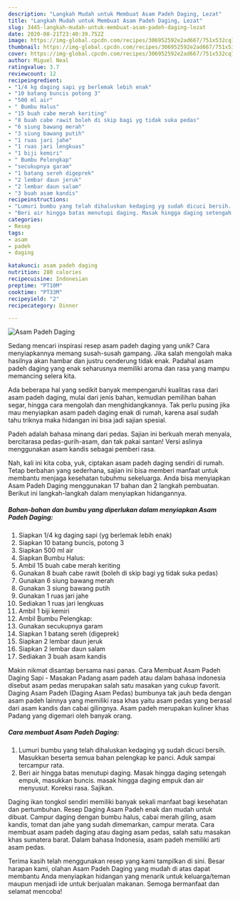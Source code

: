 ```yaml
---
description: "Langkah Mudah untuk Membuat Asam Padeh Daging, Lezat"
title: "Langkah Mudah untuk Membuat Asam Padeh Daging, Lezat"
slug: 3445-langkah-mudah-untuk-membuat-asam-padeh-daging-lezat
date: 2020-08-21T23:40:39.752Z
image: https://img-global.cpcdn.com/recipes/306952592e2ad667/751x532cq70/asam-padeh-daging-foto-resep-utama.jpg
thumbnail: https://img-global.cpcdn.com/recipes/306952592e2ad667/751x532cq70/asam-padeh-daging-foto-resep-utama.jpg
cover: https://img-global.cpcdn.com/recipes/306952592e2ad667/751x532cq70/asam-padeh-daging-foto-resep-utama.jpg
author: Miguel Neal
ratingvalue: 3.7
reviewcount: 12
recipeingredient:
- "1/4 kg daging sapi yg berlemak lebih enak"
- "10 batang buncis potong 3"
- "500 ml air"
- " Bumbu Halus"
- "15 buah cabe merah keriting"
- "8 buah cabe rawit boleh di skip bagi yg tidak suka pedas"
- "6 siung bawang merah"
- "3 siung bawang putih"
- "1 ruas jari jahe"
- "1 ruas jari lengkuas"
- "1 biji kemiri"
- " Bumbu Pelengkap"
- "secukupnya garam"
- "1 batang sereh digeprek"
- "2 lembar daun jeruk"
- "2 lembar daun salam"
- "3 buah asam kandis"
recipeinstructions:
- "Lumuri bumbu yang telah dihaluskan kedaging yg sudah dicuci bersih. Masukkan beserta semua bahan pelengkap ke panci. Aduk sampai tercampur rata."
- "Beri air hingga batas menutupi daging. Masak hingga daging setengah empuk, masukkan buncis. masak hingga daging empuk dan air menyusut. Koreksi rasa. Sajikan."
categories:
- Resep
tags:
- asam
- padeh
- daging

katakunci: asam padeh daging 
nutrition: 280 calories
recipecuisine: Indonesian
preptime: "PT10M"
cooktime: "PT33M"
recipeyield: "2"
recipecategory: Dinner

---
```



![Asam Padeh Daging](https://img-global.cpcdn.com/recipes/306952592e2ad667/751x532cq70/asam-padeh-daging-foto-resep-utama.jpg)

Sedang mencari inspirasi resep asam padeh daging yang unik? Cara menyiapkannya memang susah-susah gampang. Jika salah mengolah maka hasilnya akan hambar dan justru cenderung tidak enak. Padahal asam padeh daging yang enak seharusnya memiliki aroma dan rasa yang mampu memancing selera kita.

Ada beberapa hal yang sedikit banyak mempengaruhi kualitas rasa dari asam padeh daging, mulai dari jenis bahan, kemudian pemilihan bahan segar, hingga cara mengolah dan menghidangkannya. Tak perlu pusing jika mau menyiapkan asam padeh daging enak di rumah, karena asal sudah tahu triknya maka hidangan ini bisa jadi sajian spesial.

Padeh adalah bahasa minang dari pedas. Sajian ini berkuah merah menyala, bercitarasa pedas-gurih-asam, dan tak pakai santan! Versi aslinya menggunakan asam kandis sebagai pemberi rasa.


Nah, kali ini kita coba, yuk, ciptakan asam padeh daging sendiri di rumah. Tetap berbahan yang sederhana, sajian ini bisa memberi manfaat untuk membantu menjaga kesehatan tubuhmu sekeluarga. Anda bisa menyiapkan Asam Padeh Daging menggunakan 17 bahan dan 2 langkah pembuatan. Berikut ini langkah-langkah dalam menyiapkan hidangannya.

<!--inarticleads1-->

##### Bahan-bahan dan bumbu yang diperlukan dalam menyiapkan Asam Padeh Daging:

1. Siapkan 1/4 kg daging sapi (yg berlemak lebih enak)
1. Siapkan 10 batang buncis, potong 3
1. Siapkan 500 ml air
1. Siapkan  Bumbu Halus:
1. Ambil 15 buah cabe merah keriting
1. Gunakan 8 buah cabe rawit (boleh di skip bagi yg tidak suka pedas)
1. Gunakan 6 siung bawang merah
1. Gunakan 3 siung bawang putih
1. Gunakan 1 ruas jari jahe
1. Sediakan 1 ruas jari lengkuas
1. Ambil 1 biji kemiri
1. Ambil  Bumbu Pelengkap:
1. Gunakan secukupnya garam
1. Siapkan 1 batang sereh (digeprek)
1. Siapkan 2 lembar daun jeruk
1. Siapkan 2 lembar daun salam
1. Sediakan 3 buah asam kandis


Makin nikmat disantap bersama nasi panas. Cara Membuat Asam Padeh Daging Sapi - Masakan Padang asam padeh atau dalam bahasa indonesia disebut asam pedas merupakan salah satu masakan yang cukup favorit. Daging Asam Padeh (Daging Asam Pedas) bumbunya tak jauh beda dengan asam padeh lainnya yang memiliki rasa khas yaitu asam pedas yang berasal dari asam kandis dan cabai gilingnya. Asam padeh merupakan kuliner khas Padang yang digemari oleh banyak orang. 

<!--inarticleads2-->

##### Cara membuat Asam Padeh Daging:

1. Lumuri bumbu yang telah dihaluskan kedaging yg sudah dicuci bersih. Masukkan beserta semua bahan pelengkap ke panci. Aduk sampai tercampur rata.
1. Beri air hingga batas menutupi daging. Masak hingga daging setengah empuk, masukkan buncis. masak hingga daging empuk dan air menyusut. Koreksi rasa. Sajikan.


Daging ikan tongkol sendiri memiliki banyak sekali manfaat bagi kesehatan dan pertumbuhan. Resep Daging Asam Padeh enak dan mudah untuk dibuat. Campur daging dengan bumbu halus, cabai merah giling, asam kandis, tomat dan jahe yang sudah dimemarkan, campur merata. Cara membuat asam padeh daging atau daging asam pedas, salah satu masakan khas sumatera barat. Dalam bahasa Indonesia, asam padeh memiliki arti asam pedas. 

Terima kasih telah menggunakan resep yang kami tampilkan di sini. Besar harapan kami, olahan Asam Padeh Daging yang mudah di atas dapat membantu Anda menyiapkan hidangan yang menarik untuk keluarga/teman maupun menjadi ide untuk berjualan makanan. Semoga bermanfaat dan selamat mencoba!
